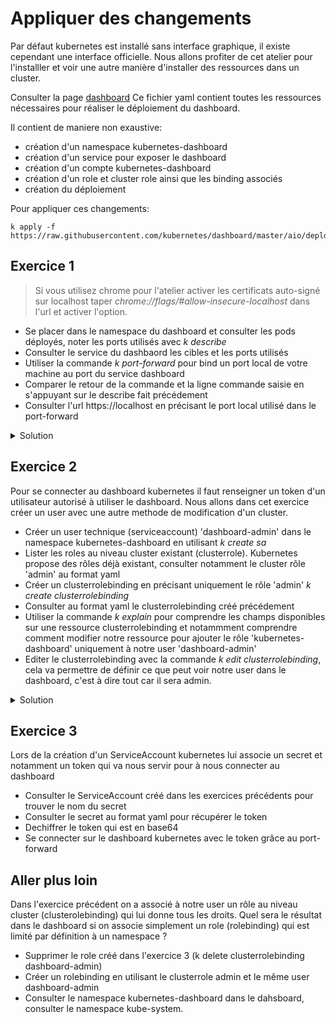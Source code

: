 # Appliquer des changements

Par défaut kubernetes est installé sans interface graphique, il existe cependant une interface officielle.
Nous allons profiter de cet atelier pour l'installler et voir une autre manière d'installer des ressources dans un cluster.

Consulter la page [dashboard](https://raw.githubusercontent.com/kubernetes/dashboard/master/aio/deploy/recommended.yaml)
Ce fichier yaml contient toutes les ressources nécessaires pour réaliser le déploiement du dashboard.

Il contient de maniere non exaustive:

- création d'un namespace kubernetes-dashboard
- création d'un service pour exposer le dashboard
- création d'un compte kubernetes-dashboard
- création d'un role et cluster role ainsi que les binding associés
- création du déploiement

Pour appliquer ces changements:

```shell
k apply -f https://raw.githubusercontent.com/kubernetes/dashboard/master/aio/deploy/recommended.yaml
```

## Exercice 1

> Si vous utilisez chrome pour l'atelier activer les certificats auto-signé sur localhost
> taper _chrome://flags/#allow-insecure-localhost_ dans l'url et activer l'option.

- Se placer dans le namespace du dashboard et consulter les pods déployés, noter les ports utilisés avec _k describe_
- Consulter le service du dashbaord les cibles et les ports utilisés
- Utiliser la commande _k port-forward_ pour bind un port local de votre machine au port du service dashboard
- Comparer le retour de la commande et la ligne commande saisie en s'appuyant sur le describe fait précédement
- Consulter l'url https://localhost en précisant le port local utilisé dans le port-forward

<details>
<summary>Solution</summary>

```shell
k config set-context --current --namespace=kubernetes-dashboard
k get po
k describe po kubernetes-dashboard
k get svc
k describe svc dashboard
```

> Le pod kubernetes-dashboard a un label _k8s-app=kubernetes-dashboard_.
>
> Le service dashboard cible les pods avec le label kubernetes-dashboard _Selector: k8s-app=kubernetes-dashboard_.
>
> Le service est une interface virtuelle, quand on port-forward dans un service on réalise en fait un port-forward dans les pods qui sont en cible du service donc le port présenté dans les logs est le port du pod.

</details>

## Exercice 2

Pour se connecter au dashboard kubernetes il faut renseigner un token d'un utilisateur autorisé à utiliser le dashboard.
Nous allons dans cet exercice créer un user avec une autre methode de modification d'un cluster.

- Créer un user technique (serviceaccount) 'dashboard-admin' dans le namespace kubernetes-dashboard en utilisant _k create sa_
- Lister les roles au niveau cluster existant (clusterrole). Kubernetes propose des rôles déjà existant, consulter notamment le cluster rôle 'admin' au format yaml
- Créer un clusterrolebinding en précisant uniquement le rôle 'admin' _k create clusterrolebinding_
- Consulter au format yaml le clusterrolebinding créé précédement
- Utiliser la commande _k explain_ pour comprendre les champs disponibles sur une ressource clusterrolebinding et notammment comprendre comment modifier notre ressource pour ajouter le rôle 'kubernetes-dashboard' uniquement à notre user 'dashboard-admin'
- Editer le clusterrolebinding avec la commande _k edit clusterrolebinding_, cela va permettre de définir ce que peut voir notre user dans le dashboard, c'est à dire tout car il sera admin.

<details>
<summary>Solution</summary>

```shell
k create sa dashboard-admin
k get clusterrole
k get clusterrole kubernetes-dashboard -o yaml
k create clusterrolebinding dashboard-admin --clusterrole=admin
k get clusterrolebinding dashboard-admin -o yaml
k edit clusterrolebinding dashboard-admin
---
# Please edit the object below. Lines beginning with a '#' will be ignored,
# and an empty file will abort the edit. If an error occurs while saving this file will be
# reopened with the relevant failures.
#
apiVersion: rbac.authorization.k8s.io/v1
kind: ClusterRoleBinding
metadata:
  creationTimestamp: "2021-01-20T14:37:52Z"
  name: dashboard-admin
  resourceVersion: "14355"
  selfLink: /apis/rbac.authorization.k8s.io/v1/clusterrolebindings/dashboard-admin
  uid: 0a59e908-6131-42cf-9739-d2768191019f
roleRef:
  apiGroup: rbac.authorization.k8s.io
  kind: ClusterRole
  name: admin
subjects:
- kind: ServiceAccount
  name: dashboard-admin
  namespace: kubernetes-dashboard
---
```

</details>

## Exercice 3

Lors de la création d'un ServiceAccount kubernetes lui associe un secret et notamment un token qui va nous servir pour à nous connecter au dashboard

- Consulter le ServiceAccount créé dans les exercices précédents pour trouver le nom du secret
- Consulter le secret au format yaml pour récupérer le token
- Dechiffrer le token qui est en base64
- Se connecter sur le dashboard kubernetes avec le token grâce au port-forward

## Aller plus loin

Dans l'exercice précédent on a associé à notre user un rôle au niveau cluster (clusterolebinding) qui lui donne tous les droits. Quel sera le résultat dans le dashboard si on associe simplement un role (rolebinding) qui est limité par définition à un namespace ?

- Supprimer le role créé dans l'exercice 3 (k delete clusterrolebinding dashboard-admin)
- Créer un rolebinding en utilisant le clusterrole admin et le même user dashboard-admin
- Consulter le namespace kubernetes-dashboard dans le dahsboard, consulter le namespace kube-system.
